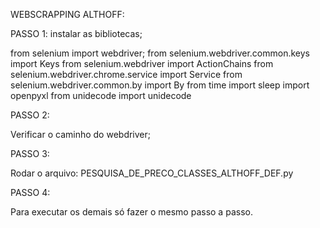WEBSCRAPPING ALTHOFF:

PASSO 1:
instalar as bibliotecas;

from selenium import webdriver;
from selenium.webdriver.common.keys import Keys
from selenium.webdriver import ActionChains
from selenium.webdriver.chrome.service import Service
from selenium.webdriver.common.by import By
from time import sleep
import openpyxl
from unidecode import unidecode


PASSO 2:

Verificar o caminho do webdriver;

PASSO 3:

Rodar o arquivo: PESQUISA_DE_PRECO_CLASSES_ALTHOFF_DEF.py

PASSO 4:

Para executar os demais só fazer o mesmo passo a passo.

